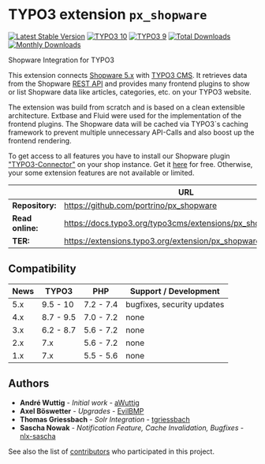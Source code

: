 # TYPO3 extension `px_shopware`

[![Latest Stable Version](https://poser.pugx.org/portrino/px_shopware/v/stable)](https://packagist.org/packages/portrino/px_shopware)
[![TYPO3 10](https://img.shields.io/badge/TYPO3-10-orange.svg)](https://get.typo3.org/version/10)
[![TYPO3 9](https://img.shields.io/badge/TYPO3-9-orange.svg)](https://get.typo3.org/version/9)
[![Total Downloads](https://poser.pugx.org/portrino/px_shopware/downloads)](https://packagist.org/packages/portrino/px_shopware)
[![Monthly Downloads](https://poser.pugx.org/portrino/px_shopware/d/monthly)](https://packagist.org/packages/portrino/px_shopware)

Shopware Integration for TYPO3

This extension connects [Shopware 5.x](https://www.shopware.com "Shopware") with [TYPO3 CMS](https://typo3.org/ "TYPO3"). 
It retrieves data from the Shopware [REST API](https://developers.shopware.com/developers-guide/rest-api/ "Shopware REST API") 
and provides many frontend plugins to show or list Shopware data like articles, categories, etc. on your TYPO3 website.

The extension was build from scratch and is based on a clean extensible architecture. Extbase and Fluid were used for
the implementation of the frontend plugins. The Shopware data will be cached via TYPO3`s caching framework to prevent multiple
unnecessary API-Calls and also boost up the frontend rendering.

To get access to all features you have to install our Shopware plugin ["TYPO3-Connector"](https://github.com/portrino/shopware-typo3-connector "TYPO3-Connector") 
on your shop instance. Get it [here](https://github.com/portrino/shopware-typo3-connector) for free. Otherwise, your 
some extension features are not available or limited.


|                  | URL                                                           |
|------------------|---------------------------------------------------------------|
| **Repository:**  | https://github.com/portrino/px_shopware                       |
| **Read online:** | https://docs.typo3.org/typo3cms/extensions/px_shopware/3.2.2/ |
| **TER:**         | https://extensions.typo3.org/extension/px_shopware/           |

## Compatibility

| News       | TYPO3     | PHP       | Support / Development       |
|------------|-----------|-----------|-----------------------------|
| 5.x        | 9.5 - 10  | 7.2 - 7.4 | bugfixes, security updates  |
| 4.x        | 8.7 - 9.5 | 7.0 - 7.2 | none                        |
| 3.x        | 6.2 - 8.7 | 5.6 - 7.2 | none                        |
| 2.x        | 7.x       | 5.6 - 7.2 | none                        |
| 1.x        | 7.x       | 5.5 - 5.6 | none                        |

## Authors

* **André Wuttig** - *Initial work* - [aWuttig](https://github.com/aWuttig)
* **Axel Böswetter** - *Upgrades* - [EvilBMP](https://github.com/EvilBMP)
* **Thomas Griessbach** - *Solr Integration* - [tgriessbach](https://github.com/tgriessbach)
* **Sascha Nowak** - *Notification Feature, Cache Invalidation, Bugfixes* - [nlx-sascha](https://github.com/nlx-sascha)

See also the list of [contributors](https://github.com/portrino/px_shopware/graphs/contributors) who participated in this project.

